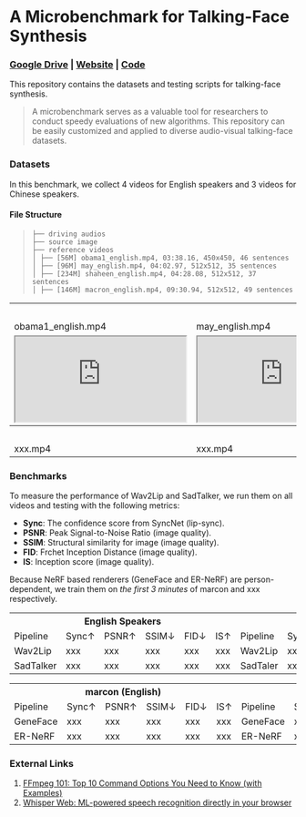 # A Microbenchmark for Talking-Face Synthesis
### [**Google Drive**](https://drive.google.com/drive/folders/1vBse3rgHd3JfTGNFXC-oUZs5DR9B5Mep?usp=sharing) | [**Website**](https://jason-cs18.github.io/awesome-avatar/benchmarks/) | [**Code**](https://github.com/Jason-cs18/awesome-avatar/tree/main/benchmarks)

This repository contains the datasets and testing scripts for talking-face synthesis.

> A microbenchmark serves as a valuable tool for researchers to conduct speedy evaluations of new algorithms. This repository can be easily customized and applied to diverse audio-visual talking-face datasets.

### Datasets
In this benchmark, we collect 4 videos for English speakers and 3 videos for Chinese speakers.

<!-- <img src="https://github.com/Jason-cs18/awesome-avatar/blob/main/benchmarks/assets/file_structure.png"/>

![File Structure](https://github.com/Jason-cs18/awesome-avatar/blob/main/benchmarks/assets/file_structure.png "Magic Gardens") -->

<!-- ![](https://github.com/Jason-cs18/awesome-avatar/blob/main/benchmarks/assets/file_structure.png) -->

#### File Structure
>  ```
>  ├── driving audios
>  ├── source image
>  ├── reference videos
>  │ ├── [56M] obama1_english.mp4, 03:38.16, 450x450, 46 sentences
>  │ ├── [96M] may_english.mp4, 04:02.97, 512x512, 35 sentences
>  │ ├── [234M] shaheen_english.mp4, 04:28.08, 512x512, 37 sentences
>  │ ├── [146M] macron_english.mp4, 09:30.94, 512x512, 49 sentences
> ```

<table>
	<tr>
	    <th colspan="4"><center>English Speakers</center></th>
    	<tr>
	    	<td >obama1_english.mp4</td>
	    	<td>may_english.mp4</td>
	    	<td>shaheen_english.mp4</td>
        	<td>macron_english.mp4</td>
		</tr >
    </tr >
    	<tr>
	    	<td><iframe src="https://drive.google.com/file/d/1g-T1nvL0KqBkInIRVSSbOvmC1LiCB36o/preview"></iframe></td>
	    	<td><iframe src="https://drive.google.com/file/d/1UMQZP7j8ORLJpHYiUMc-FexDp_SX7386/preview"></iframe></td>
        	<td><iframe src="https://drive.google.com/file/d/1tUU8yRM4mcwEhbuM-rt1MkH-xuYBS2Ar/preview"></iframe></td>
        	<td><iframe src="https://drive.google.com/file/d/1jxu5SqluMDHFxT1R7dP1k4uWHHnnG9RK/preview"></iframe></td>
		</tr >
    <tr>
	    <th colspan="4"><center>Chinese Speakers</center></th>
    	<tr>
	    	<td >xxx.mp4</td>
	    	<td>xxx.mp4</td>
	    	<td>xxx.mp4</td>
        	<td>xxx.mp4</td>
		</tr >
    </tr >
</table>

### Benchmarks
To measure the performance of Wav2Lip and SadTalker, we run them on all videos and testing with the following metrics: 
- **Sync**: The confidence score from SyncNet (lip-sync).
- **PSNR**: Peak Signal-to-Noise Ratio (image quality).
- **SSIM**: Structural similarity for image (image quality).
- **FID**: Frchet Inception Distance (image quality).
- **IS**: Inception score (image quality).

Because NeRF based renderers (GeneFace and ER-NeRF) are person-dependent, we train them on *the first 3 minutes* of marcon and xxx respectively.

<table>
	<tr>
	    <th colspan="6"><center>English Speakers</center></th> <th colspan="6"><center>Chinese Speakers</center></th>
    	<tr>
	    	<td >Pipeline</td>
	    	<td>Sync↑</td>
	    	<td>PSNR↑</td>
        	<td>SSIM↓</td>
			<td>FID↓</td>
        	<td>IS↑</td>
			<td >Pipeline</td>
	    	<td>Sync↑</td>
	    	<td>PSNR↑</td>
        	<td>SSIM↓</td>
			<td>FID↓</td>
        	<td>IS↑</td>
		</tr >
    </tr >
		<tr>
	    	<td >Wav2Lip</td>
	    	<td>xxx</td>
	    	<td>xxx</td>
        	<td>xxx</td>
			<td>xxx</td>
        	<td>xxx</td>
	    	<td >Wav2Lip</td>
	    	<td>xxx</td>
	    	<td>xxx</td>
        	<td>xxx</td>
			<td>xxx</td>
        	<td>xxx</td>
		</tr >
		<tr>
	    	<td >SadTalker</td>
	    	<td>xxx</td>
	    	<td>xxx</td>
        	<td>xxx</td>
			<td>xxx</td>
        	<td>xxx</td>
	    	<td >SadTaler</td>
	    	<td>xxx</td>
	    	<td>xxx</td>
        	<td>xxx</td>
			<td>xxx</td>
        	<td>xxx</td>
		</tr >
</table>

<table>
	<tr>
	    <th colspan="6"><center>marcon (English)</center></th><th colspan="6"><center>xxx (Chinese)</center></th>
    	<tr>
	    	<td >Pipeline</td>
	    	<td>Sync↑</td>
	    	<td>PSNR↑</td>
        	<td>SSIM↓</td>
			<td>FID↓</td>
        	<td>IS↑</td>
			<td >Pipeline</td>
	    	<td>Sync↑</td>
	    	<td>PSNR↑</td>
        	<td>SSIM↓</td>
			<td>FID↓</td>
        	<td>IS↑</td>
		</tr >
    </tr >
		<tr>
	    	<td >GeneFace</td>
	    	<td>xxx</td>
	    	<td>xxx</td>
        	<td>xxx</td>
			<td>xxx</td>
        	<td>xxx</td>
	    	<td >GeneFace</td>
	    	<td>xxx</td>
	    	<td>xxx</td>
        	<td>xxx</td>
			<td>xxx</td>
        	<td>xxx</td>
		</tr >
		<tr>
	    	<td >ER-NeRF</td>
	    	<td>xxx</td>
	    	<td>xxx</td>
        	<td>xxx</td>
			<td>xxx</td>
        	<td>xxx</td>
	    	<td >ER-NeRF</td>
	    	<td>xxx</td>
	    	<td>xxx</td>
        	<td>xxx</td>
			<td>xxx</td>
        	<td>xxx</td>
		</tr >
	<tr>
</table>

### External Links
1. [FFmpeg 101: Top 10 Command Options You Need to Know (with Examples)](https://www.bannerbear.com/blog/ffmpeg-101-top-10-command-options-you-need-to-know-with-examples/)
2. [Whisper Web: ML-powered speech recognition directly in your browser](https://huggingface.co/spaces/Xenova/whisper-web)